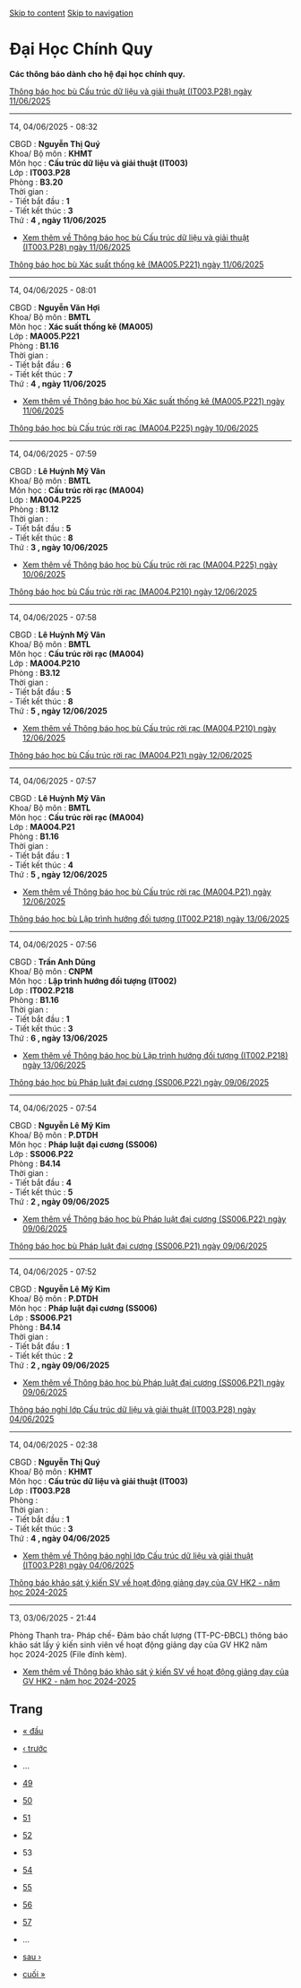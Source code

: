[Skip to content](https://daa.uit.edu.vn/thongbaochinhquy?page=52#main)
 [Skip to navigation](https://daa.uit.edu.vn/thongbaochinhquy?page=52#main-nav)

Đại Học Chính Quy
=================

**Các thông báo dành cho hệ đại học chính quy.**

[Thông báo học bù Cấu trúc dữ liệu và giải thuật (IT003.P28) ngày 11/06/2025](https://daa.uit.edu.vn/node/35742)

-----------------------------------------------------------------------------------------------------------------

T4, 04/06/2025 - 08:32

CBGD : **Nguyễn Thị Quý**  
Khoa/ Bộ môn : **KHMT**  
Môn học : **Cấu trúc dữ liệu và giải thuật (IT003)**  
Lớp : **IT003.P28**  
Phòng : **B3.20**  
Thời gian :  
\- Tiết bắt đầu : **1**  
\- Tiết kết thúc : **3**  
Thứ : **4 , ngày 11/06/2025**

*   [Xem thêm về Thông báo học bù Cấu trúc dữ liệu và giải thuật (IT003.P28) ngày 11/06/2025](https://daa.uit.edu.vn/node/35742 "Thông báo học bù Cấu trúc dữ liệu và giải thuật (IT003.P28) ngày 11/06/2025")
    

[Thông báo học bù Xác suất thống kê (MA005.P221) ngày 11/06/2025](https://daa.uit.edu.vn/node/35737)

-----------------------------------------------------------------------------------------------------

T4, 04/06/2025 - 08:01

CBGD : **Nguyễn Văn Hợi**  
Khoa/ Bộ môn : **BMTL**  
Môn học : **Xác suất thống kê (MA005)**  
Lớp : **MA005.P221**  
Phòng : **B1.16**  
Thời gian :  
\- Tiết bắt đầu : **6**  
\- Tiết kết thúc : **7**  
Thứ : **4 , ngày 11/06/2025**

*   [Xem thêm về Thông báo học bù Xác suất thống kê (MA005.P221) ngày 11/06/2025](https://daa.uit.edu.vn/node/35737 "Thông báo học bù Xác suất thống kê (MA005.P221) ngày 11/06/2025")
    

[Thông báo học bù Cấu trúc rời rạc (MA004.P225) ngày 10/06/2025](https://daa.uit.edu.vn/node/35732)

----------------------------------------------------------------------------------------------------

T4, 04/06/2025 - 07:59

CBGD : **Lê Huỳnh Mỹ Vân**  
Khoa/ Bộ môn : **BMTL**  
Môn học : **Cấu trúc rời rạc (MA004)**  
Lớp : **MA004.P225**  
Phòng : **B1.12**  
Thời gian :  
\- Tiết bắt đầu : **5**  
\- Tiết kết thúc : **8**  
Thứ : **3 , ngày 10/06/2025**

*   [Xem thêm về Thông báo học bù Cấu trúc rời rạc (MA004.P225) ngày 10/06/2025](https://daa.uit.edu.vn/node/35732 "Thông báo học bù Cấu trúc rời rạc (MA004.P225) ngày 10/06/2025")
    

[Thông báo học bù Cấu trúc rời rạc (MA004.P210) ngày 12/06/2025](https://daa.uit.edu.vn/node/35727)

----------------------------------------------------------------------------------------------------

T4, 04/06/2025 - 07:58

CBGD : **Lê Huỳnh Mỹ Vân**  
Khoa/ Bộ môn : **BMTL**  
Môn học : **Cấu trúc rời rạc (MA004)**  
Lớp : **MA004.P210**  
Phòng : **B3.12**  
Thời gian :  
\- Tiết bắt đầu : **5**  
\- Tiết kết thúc : **8**  
Thứ : **5 , ngày 12/06/2025**

*   [Xem thêm về Thông báo học bù Cấu trúc rời rạc (MA004.P210) ngày 12/06/2025](https://daa.uit.edu.vn/node/35727 "Thông báo học bù Cấu trúc rời rạc (MA004.P210) ngày 12/06/2025")
    

[Thông báo học bù Cấu trúc rời rạc (MA004.P21) ngày 12/06/2025](https://daa.uit.edu.vn/node/35722)

---------------------------------------------------------------------------------------------------

T4, 04/06/2025 - 07:57

CBGD : **Lê Huỳnh Mỹ Vân**  
Khoa/ Bộ môn : **BMTL**  
Môn học : **Cấu trúc rời rạc (MA004)**  
Lớp : **MA004.P21**  
Phòng : **B1.16**  
Thời gian :  
\- Tiết bắt đầu : **1**  
\- Tiết kết thúc : **4**  
Thứ : **5 , ngày 12/06/2025**

*   [Xem thêm về Thông báo học bù Cấu trúc rời rạc (MA004.P21) ngày 12/06/2025](https://daa.uit.edu.vn/node/35722 "Thông báo học bù Cấu trúc rời rạc (MA004.P21) ngày 12/06/2025")
    

[Thông báo học bù Lập trình hướng đối tượng (IT002.P218) ngày 13/06/2025](https://daa.uit.edu.vn/node/35717)

-------------------------------------------------------------------------------------------------------------

T4, 04/06/2025 - 07:56

CBGD : **Trần Anh Dũng**  
Khoa/ Bộ môn : **CNPM**  
Môn học : **Lập trình hướng đối tượng (IT002)**  
Lớp : **IT002.P218**  
Phòng : **B1.16**  
Thời gian :  
\- Tiết bắt đầu : **1**  
\- Tiết kết thúc : **3**  
Thứ : **6 , ngày 13/06/2025**

*   [Xem thêm về Thông báo học bù Lập trình hướng đối tượng (IT002.P218) ngày 13/06/2025](https://daa.uit.edu.vn/node/35717 "Thông báo học bù Lập trình hướng đối tượng (IT002.P218) ngày 13/06/2025")
    

[Thông báo học bù Pháp luật đại cương (SS006.P22) ngày 09/06/2025](https://daa.uit.edu.vn/node/35712)

------------------------------------------------------------------------------------------------------

T4, 04/06/2025 - 07:54

CBGD : **Nguyễn Lê Mỹ Kim**  
Khoa/ Bộ môn : **P.DTDH**  
Môn học : **Pháp luật đại cương (SS006)**  
Lớp : **SS006.P22**  
Phòng : **B4.14**  
Thời gian :  
\- Tiết bắt đầu : **4**  
\- Tiết kết thúc : **5**  
Thứ : **2 , ngày 09/06/2025**

*   [Xem thêm về Thông báo học bù Pháp luật đại cương (SS006.P22) ngày 09/06/2025](https://daa.uit.edu.vn/node/35712 "Thông báo học bù Pháp luật đại cương (SS006.P22) ngày 09/06/2025")
    

[Thông báo học bù Pháp luật đại cương (SS006.P21) ngày 09/06/2025](https://daa.uit.edu.vn/node/35707)

------------------------------------------------------------------------------------------------------

T4, 04/06/2025 - 07:52

CBGD : **Nguyễn Lê Mỹ Kim**  
Khoa/ Bộ môn : **P.DTDH**  
Môn học : **Pháp luật đại cương (SS006)**  
Lớp : **SS006.P21**  
Phòng : **B4.14**  
Thời gian :  
\- Tiết bắt đầu : **1**  
\- Tiết kết thúc : **2**  
Thứ : **2 , ngày 09/06/2025**

*   [Xem thêm về Thông báo học bù Pháp luật đại cương (SS006.P21) ngày 09/06/2025](https://daa.uit.edu.vn/node/35707 "Thông báo học bù Pháp luật đại cương (SS006.P21) ngày 09/06/2025")
    

[Thông báo nghỉ lớp Cấu trúc dữ liệu và giải thuật (IT003.P28) ngày 04/06/2025](https://daa.uit.edu.vn/node/35702)

-------------------------------------------------------------------------------------------------------------------

T4, 04/06/2025 - 02:38

CBGD : **Nguyễn Thị Quý**  
Khoa/ Bộ môn : **KHMT**  
Môn học : **Cấu trúc dữ liệu và giải thuật (IT003)**  
Lớp : **IT003.P28**  
Phòng :  
Thời gian :  
\- Tiết bắt đầu : **1**  
\- Tiết kết thúc : **3**  
Thứ : **4 , ngày 04/06/2025**

*   [Xem thêm về Thông báo nghỉ lớp Cấu trúc dữ liệu và giải thuật (IT003.P28) ngày 04/06/2025](https://daa.uit.edu.vn/node/35702 "Thông báo nghỉ lớp Cấu trúc dữ liệu và giải thuật (IT003.P28) ngày 04/06/2025")
    

[Thông báo khảo sát ý kiến SV về hoạt động giảng dạy của GV HK2 - năm học 2024-2025](https://daa.uit.edu.vn/thong-bao-khao-sat-y-kien-sv-ve-hoat-dong-giang-day-cua-gv-hk2-nam-hoc-2024-2025)

----------------------------------------------------------------------------------------------------------------------------------------------------------------------------------------------

T3, 03/06/2025 - 21:44

Phòng Thanh tra- Pháp chế- Đảm bảo chất lượng (TT-PC-ĐBCL) thông báo khảo sát lấy ý kiến sinh viên về hoạt động giảng dạy của GV HK2 năm học 2024-2025 (File đính kèm).

*   [Xem thêm về Thông báo khảo sát ý kiến SV về hoạt động giảng dạy của GV HK2 - năm học 2024-2025](https://daa.uit.edu.vn/thong-bao-khao-sat-y-kien-sv-ve-hoat-dong-giang-day-cua-gv-hk2-nam-hoc-2024-2025 "Thông báo khảo sát ý kiến SV về hoạt động giảng dạy của GV HK2 - năm học 2024-2025")
    

Trang
-----

*   [« đầu](https://daa.uit.edu.vn/thongbaochinhquy "Đến trang đầu tiên")
    
*   [‹ trước](https://daa.uit.edu.vn/thongbaochinhquy?page=51 "Đến trang kế trước")
    
*   …
*   [49](https://daa.uit.edu.vn/thongbaochinhquy?page=48 "Đến trang 49")
    
*   [50](https://daa.uit.edu.vn/thongbaochinhquy?page=49 "Đến trang 50")
    
*   [51](https://daa.uit.edu.vn/thongbaochinhquy?page=50 "Đến trang 51")
    
*   [52](https://daa.uit.edu.vn/thongbaochinhquy?page=51 "Đến trang 52")
    
*   53
*   [54](https://daa.uit.edu.vn/thongbaochinhquy?page=53 "Đến trang 54")
    
*   [55](https://daa.uit.edu.vn/thongbaochinhquy?page=54 "Đến trang 55")
    
*   [56](https://daa.uit.edu.vn/thongbaochinhquy?page=55 "Đến trang 56")
    
*   [57](https://daa.uit.edu.vn/thongbaochinhquy?page=56 "Đến trang 57")
    
*   …
*   [sau ›](https://daa.uit.edu.vn/thongbaochinhquy?page=53 "Đến trang kế sau")
    
*   [cuối »](https://daa.uit.edu.vn/thongbaochinhquy?page=1907 "Đến trang cuối cùng")